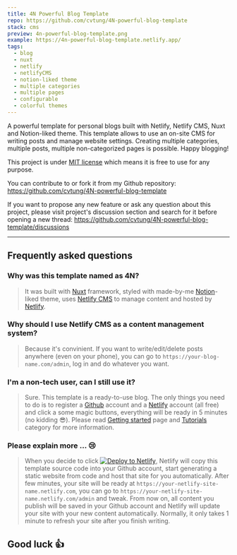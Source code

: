 ```yaml
---
title: 4N Powerful Blog Template
repo: https://github.com/cvtung/4N-powerful-blog-template
stack: cms
preview: 4n-powerful-blog-template.png
example: https://4n-powerful-blog-template.netlify.app/
tags:
  - blog
  - nuxt
  - netlify
  - netlifyCMS
  - notion-liked theme
  - multiple categories
  - multiple pages
  - configurable
  - colorful themes
---
```

A powerful template for personal blogs built with Netlify, Netlify CMS, Nuxt and Notion-liked theme. This template allows to use an on-site CMS for writing posts and manage website settings. Creating multiple categories, multiple posts, multiple non-categorized pages is possible. Happy blogging!

This project is under [MIT license](https://github.com/cvtung/4N-powerful-blog-template/blob/main/LICENSE) which means it is free to use for any purpose.

You can contribute to or fork it from my Github repository: https://github.com/cvtung/4N-powerful-blog-template

If you want to propose any new feature or ask any question about this project, please visit project's discussion section and search for it before opening a new thread: https://github.com/cvtung/4N-powerful-blog-template/discussions

---

## Frequently asked questions

### Why was this template named as 4N?

> It was built with [Nuxt](https://nuxtjs.org/) framework, styled with made-by-me [Notion](notion.so/)-liked theme, uses [Netlify CMS](https://www.netlifycms.org/) to manage content and hosted by [Netlify](https://www.netlify.com/).

### Why should I use Netlify CMS as a content management system?

> Because it's convinient. If you want to write/edit/delete posts anywhere (even on your phone), you can go to `https://your-blog-name.com/admin`, log in and do whatever you want.

### I'm a non-tech user, can I still use it?

> Sure. This template is a ready-to-use blog. The only things you need to do is to register a [Github](https://github.com/) account and a [Netlify](https://www.netlify.com/) account (all free) and click a some magic buttons, everything will be ready in 5 minutes (no kidding :sunglasses:). Please read [Getting started](https://4n-powerful-blog-template.netlify.app/getting-started) page and [Tutorials](https://4n-powerful-blog-template.netlify.app/tutorials) category for more information.

### Please explain more ... :cry:

> When you decide to click [![Deploy to Netlify](https://www.netlify.com/img/deploy/button.svg)](https://app.netlify.com/start/deploy?repository=https://github.com/cvtung/4N-powerful-blog-template&stack=cms), Netlify will copy this template source code into your Github account, start generating a static website from code and host that site for you automatically. After few minutes, your site will be ready at `https://your-netlify-site-name.netlify.com`, you can go to `https://your-netlify-site-name.netlify.com/admin` and tweak. From now on, all content you publish will be saved in your Github account and Netlify will update your site with your new content automatically. Normally, it only takes 1 minute to refresh your site after you finish writing.

## Good luck 👍
